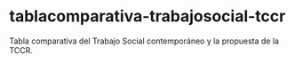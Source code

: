 # tablacomparativa-trabajosocial-tccr
Tabla comparativa del Trabajo Social contemporáneo y la propuesta de la TCCR.
